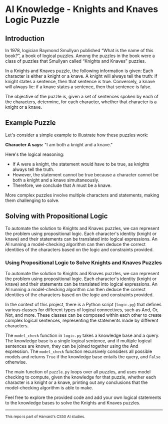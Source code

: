 # AI Knowledge - Knights and Knaves Logic Puzzle 

## Introduction

In 1978, logician Raymond Smullyan published “What is the name of this book?”, a book of logical puzzles. Among the puzzles in the book were a class of puzzles that Smullyan called “Knights and Knaves” puzzles.

In a Knights and Knaves puzzle, the following information is given: Each character is either a knight or a knave. A knight will always tell the truth: if knight states a sentence, then that sentence is true. Conversely, a knave will always lie: if a knave states a sentence, then that sentence is false.

The objective of the puzzle is, given a set of sentences spoken by each of the characters, determine, for each character, whether that character is a knight or a knave.

## Example Puzzle

Let's consider a simple example to illustrate how these puzzles work:

**Character A says:** "I am both a knight and a knave."

Here's the logical reasoning:
- If A were a knight, the statement would have to be true, as knights always tell the truth.
- However, the statement cannot be true because a character cannot be both a knight and a knave simultaneously.
- Therefore, we conclude that A must be a knave.

More complex puzzles involve multiple characters and statements, making them challenging to solve.

## Solving with Propositional Logic

To automate the solution to Knights and Knaves puzzles, we can represent the problem using propositional logic. Each character's identity (knight or knave) and their statements can be translated into logical expressions. An AI running a model-checking algorithm can then deduce the correct identities of the characters based on the logic and constraints provided.
### Using Propositional Logic to Solve Knights and Knaves Puzzles

To automate the solution to Knights and Knaves puzzles, we can represent the problem using propositional logic. Each character's identity (knight or knave) and their statements can be translated into logical expressions. An AI running a model-checking algorithm can then deduce the correct identities of the characters based on the logic and constraints provided.

In the context of this project, there is a Python script (`logic.py`) that defines various classes for different types of logical connectives, such as And, Or, Not, and more. These classes can be composed within each other to create complex logical sentences, representing the statements made by different characters. 

The `model_check` function in `logic.py` takes a knowledge base and a query. The knowledge base is a single logical sentence, and if multiple logical sentences are known, they can be joined together using the And expression. The `model_check` function recursively considers all possible models and returns `True` if the knowledge base entails the query, and `False` otherwise.

The main function of `puzzle.py` loops over all puzzles, and uses model checking to compute, given the knowledge for that puzzle, whether each character is a knight or a knave, printing out any conclusions that the model-checking algorithm is able to make.

Feel free to explore the provided code and add your own logical statements to the knowledge bases to solve the Knights and Knaves puzzles.



------------

<sup>This repo is part of Harvard's CS50 AI studies.</sup>
